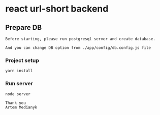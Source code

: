 # react url-short backend

## Prepare DB
```
Before starting, please run postgresql server and create database.

And you can change DB option from ./app/config/db.config.js file
```

### Project setup
```
yarn install
```

### Run server
```
node server
```



```
Thank you
Artem Medianyk
```
